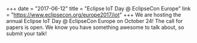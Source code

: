 +++
date = "2017-06-12"
title = "Eclipse IoT Day @ EclipseCon Europe"
link = "https://www.eclipsecon.org/europe2017/iot"
+++
We are hosting the annual Eclipse IoT Day @ EclipseCon Europe on October 24! The call for papers is open. We know you have something awesome to talk about, so submit your talk!